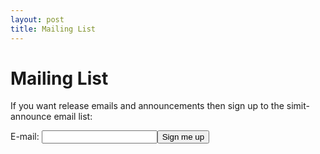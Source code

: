 ```yaml
---
layout: post
title: Mailing List 
---
```

Mailing List
============

If you want release emails and announcements then sign up to the simit-announce
email list:
<form action="https://lists.csail.mit.edu/mailman/subscribe/simit-announce" method="POST">
E-mail: <input name="email" /><input type="submit" value="Sign me up" />
</form>
<br/>

